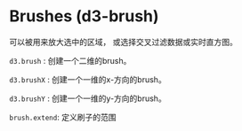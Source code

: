 # Brushes (d3-brush)

可以被用来放大选中的区域， 或选择交叉过滤数据或实时直方图。

`d3.brush` : 创建一个二维的brush。

`d3.brushX` : 创建一个一维的x-方向的brush。

`d3.brushY` : 创建一个一维的y-方向的brush。

`brush.extend`: 定义刷子的范围

